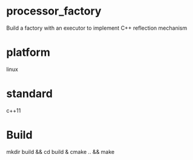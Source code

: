 # processor_factory
Build a factory with an executor to implement C++ reflection mechanism
# platform
linux
# standard
c++11
# Build 
mkdir build && cd build & cmake .. && make 
